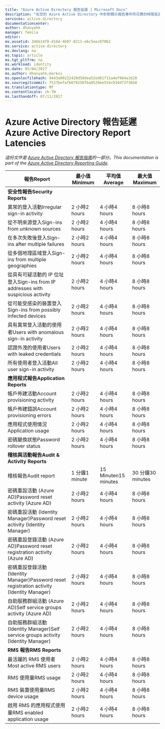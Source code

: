 ```yaml
---
title: "Azure Active Directory 報告延遲 | Microsoft Docs"
description: "在您的 Azure Active Directory 中針對顯示報告事件所花費的時間長度"
services: active-directory
documentationcenter: 
author: dhanyahk
manager: femila
editor: 
ms.assetid: 346b14f8-d16d-4b07-8211-e6c5eec07062
ms.service: active-directory
ms.devlang: na
ms.topic: article
ms.tgt_pltfrm: na
ms.workload: identity
ms.date: 05/04/2017
ms.author: dhanyahk;markvi
ms.openlocfilehash: 9443a00232420d58dea52ed01f31a4ef964a1620
ms.sourcegitcommit: f537befafb079256fba0529ee554c034d73f36b0
ms.translationtype: MT
ms.contentlocale: zh-TW
ms.lasthandoff: 07/11/2017
---
```

# <a name="azure-active-directory-report-latencies"></a><span data-ttu-id="22dd6-103">Azure Active Directory 報告延遲</span><span class="sxs-lookup"><span data-stu-id="22dd6-103">Azure Active Directory Report Latencies</span></span>
<span data-ttu-id="22dd6-104">*這份文件是 [Azure Active Directory 報告指南](active-directory-reporting-guide.md)的一部分。*</span><span class="sxs-lookup"><span data-stu-id="22dd6-104">*This documentation is part of the [Azure Active Directory Reporting Guide](active-directory-reporting-guide.md).*</span></span>

| <span data-ttu-id="22dd6-105">報告</span><span class="sxs-lookup"><span data-stu-id="22dd6-105">Report</span></span> | <span data-ttu-id="22dd6-106">最小值</span><span class="sxs-lookup"><span data-stu-id="22dd6-106">Minimum</span></span> | <span data-ttu-id="22dd6-107">平均值</span><span class="sxs-lookup"><span data-stu-id="22dd6-107">Average</span></span> | <span data-ttu-id="22dd6-108">最大值</span><span class="sxs-lookup"><span data-stu-id="22dd6-108">Maximum</span></span> |
| --- | --- | --- | --- |
| <span data-ttu-id="22dd6-109">**安全性報告**</span><span class="sxs-lookup"><span data-stu-id="22dd6-109">**Security Reports**</span></span> | | | |
| <span data-ttu-id="22dd6-110">異常的登入活動</span><span class="sxs-lookup"><span data-stu-id="22dd6-110">Irregular sign-in activity</span></span> |<span data-ttu-id="22dd6-111">2 小時</span><span class="sxs-lookup"><span data-stu-id="22dd6-111">2 hours</span></span> |<span data-ttu-id="22dd6-112">4 小時</span><span class="sxs-lookup"><span data-stu-id="22dd6-112">4 hours</span></span> |<span data-ttu-id="22dd6-113">8 小時</span><span class="sxs-lookup"><span data-stu-id="22dd6-113">8 hours</span></span> |
| <span data-ttu-id="22dd6-114">從不明來源登入</span><span class="sxs-lookup"><span data-stu-id="22dd6-114">Sign-ins from unknown sources</span></span> |<span data-ttu-id="22dd6-115">2 小時</span><span class="sxs-lookup"><span data-stu-id="22dd6-115">2 hours</span></span> |<span data-ttu-id="22dd6-116">4 小時</span><span class="sxs-lookup"><span data-stu-id="22dd6-116">4 hours</span></span> |<span data-ttu-id="22dd6-117">8 小時</span><span class="sxs-lookup"><span data-stu-id="22dd6-117">8 hours</span></span> |
| <span data-ttu-id="22dd6-118">在多次失敗後登入</span><span class="sxs-lookup"><span data-stu-id="22dd6-118">Sign-ins after multiple failures</span></span> |<span data-ttu-id="22dd6-119">2 小時</span><span class="sxs-lookup"><span data-stu-id="22dd6-119">2 hours</span></span> |<span data-ttu-id="22dd6-120">4 小時</span><span class="sxs-lookup"><span data-stu-id="22dd6-120">4 hours</span></span> |<span data-ttu-id="22dd6-121">8 小時</span><span class="sxs-lookup"><span data-stu-id="22dd6-121">8 hours</span></span> |
| <span data-ttu-id="22dd6-122">從多個地理區域登入</span><span class="sxs-lookup"><span data-stu-id="22dd6-122">Sign-ins from multiple geographies</span></span> |<span data-ttu-id="22dd6-123">2 小時</span><span class="sxs-lookup"><span data-stu-id="22dd6-123">2 hours</span></span> |<span data-ttu-id="22dd6-124">4 小時</span><span class="sxs-lookup"><span data-stu-id="22dd6-124">4 hours</span></span> |<span data-ttu-id="22dd6-125">8 小時</span><span class="sxs-lookup"><span data-stu-id="22dd6-125">8 hours</span></span> |
| <span data-ttu-id="22dd6-126">從具有可疑活動的 IP 位址登入</span><span class="sxs-lookup"><span data-stu-id="22dd6-126">Sign-ins from IP addresses with suspicious activity</span></span> |<span data-ttu-id="22dd6-127">2 小時</span><span class="sxs-lookup"><span data-stu-id="22dd6-127">2 hours</span></span> |<span data-ttu-id="22dd6-128">4 小時</span><span class="sxs-lookup"><span data-stu-id="22dd6-128">4 hours</span></span> |<span data-ttu-id="22dd6-129">8 小時</span><span class="sxs-lookup"><span data-stu-id="22dd6-129">8 hours</span></span> |
| <span data-ttu-id="22dd6-130">從可能受感染的裝置登入</span><span class="sxs-lookup"><span data-stu-id="22dd6-130">Sign-ins from possibly infected devices</span></span> |<span data-ttu-id="22dd6-131">2 小時</span><span class="sxs-lookup"><span data-stu-id="22dd6-131">2 hours</span></span> |<span data-ttu-id="22dd6-132">4 小時</span><span class="sxs-lookup"><span data-stu-id="22dd6-132">4 hours</span></span> |<span data-ttu-id="22dd6-133">8 小時</span><span class="sxs-lookup"><span data-stu-id="22dd6-133">8 hours</span></span> |
| <span data-ttu-id="22dd6-134">具有異常登入活動的使用者</span><span class="sxs-lookup"><span data-stu-id="22dd6-134">Users with anomalous sign-in activity</span></span> |<span data-ttu-id="22dd6-135">2 小時</span><span class="sxs-lookup"><span data-stu-id="22dd6-135">2 hours</span></span> |<span data-ttu-id="22dd6-136">4 小時</span><span class="sxs-lookup"><span data-stu-id="22dd6-136">4 hours</span></span> |<span data-ttu-id="22dd6-137">8 小時</span><span class="sxs-lookup"><span data-stu-id="22dd6-137">8 hours</span></span> |
| <span data-ttu-id="22dd6-138">認證外洩的使用者</span><span class="sxs-lookup"><span data-stu-id="22dd6-138">Users with leaked credentials</span></span> |<span data-ttu-id="22dd6-139">2 小時</span><span class="sxs-lookup"><span data-stu-id="22dd6-139">2 hours</span></span> |<span data-ttu-id="22dd6-140">4 小時</span><span class="sxs-lookup"><span data-stu-id="22dd6-140">4 hours</span></span> |<span data-ttu-id="22dd6-141">8 小時</span><span class="sxs-lookup"><span data-stu-id="22dd6-141">8 hours</span></span> |
| <span data-ttu-id="22dd6-142">所有使用者登入活動</span><span class="sxs-lookup"><span data-stu-id="22dd6-142">All user sign-in activity</span></span> |<span data-ttu-id="22dd6-143">2 小時</span><span class="sxs-lookup"><span data-stu-id="22dd6-143">2 hours</span></span> |<span data-ttu-id="22dd6-144">4 小時</span><span class="sxs-lookup"><span data-stu-id="22dd6-144">4 hours</span></span> |<span data-ttu-id="22dd6-145">8 小時</span><span class="sxs-lookup"><span data-stu-id="22dd6-145">8 hours</span></span> |
| <span data-ttu-id="22dd6-146">**應用程式報告**</span><span class="sxs-lookup"><span data-stu-id="22dd6-146">**Application Reports**</span></span> | | | |
| <span data-ttu-id="22dd6-147">帳戶佈建活動</span><span class="sxs-lookup"><span data-stu-id="22dd6-147">Account provisioning activity</span></span> |<span data-ttu-id="22dd6-148">2 小時</span><span class="sxs-lookup"><span data-stu-id="22dd6-148">2 hours</span></span> |<span data-ttu-id="22dd6-149">4 小時</span><span class="sxs-lookup"><span data-stu-id="22dd6-149">4 hours</span></span> |<span data-ttu-id="22dd6-150">8 小時</span><span class="sxs-lookup"><span data-stu-id="22dd6-150">8 hours</span></span> |
| <span data-ttu-id="22dd6-151">帳戶佈建錯誤</span><span class="sxs-lookup"><span data-stu-id="22dd6-151">Account provisioning errors</span></span> |<span data-ttu-id="22dd6-152">2 小時</span><span class="sxs-lookup"><span data-stu-id="22dd6-152">2 hours</span></span> |<span data-ttu-id="22dd6-153">4 小時</span><span class="sxs-lookup"><span data-stu-id="22dd6-153">4 hours</span></span> |<span data-ttu-id="22dd6-154">8 小時</span><span class="sxs-lookup"><span data-stu-id="22dd6-154">8 hours</span></span> |
| <span data-ttu-id="22dd6-155">應用程式使用情況</span><span class="sxs-lookup"><span data-stu-id="22dd6-155">Application usage</span></span> |<span data-ttu-id="22dd6-156">2 小時</span><span class="sxs-lookup"><span data-stu-id="22dd6-156">2 hours</span></span> |<span data-ttu-id="22dd6-157">4 小時</span><span class="sxs-lookup"><span data-stu-id="22dd6-157">4 hours</span></span> |<span data-ttu-id="22dd6-158">8 小時</span><span class="sxs-lookup"><span data-stu-id="22dd6-158">8 hours</span></span> |
| <span data-ttu-id="22dd6-159">密碼變換狀態</span><span class="sxs-lookup"><span data-stu-id="22dd6-159">Password rollover status</span></span> |<span data-ttu-id="22dd6-160">2 小時</span><span class="sxs-lookup"><span data-stu-id="22dd6-160">2 hours</span></span> |<span data-ttu-id="22dd6-161">4 小時</span><span class="sxs-lookup"><span data-stu-id="22dd6-161">4 hours</span></span> |<span data-ttu-id="22dd6-162">8 小時</span><span class="sxs-lookup"><span data-stu-id="22dd6-162">8 hours</span></span> |
| <span data-ttu-id="22dd6-163">**稽核與活動報告**</span><span class="sxs-lookup"><span data-stu-id="22dd6-163">**Audit & Activity Reports**</span></span> | | | |
| <span data-ttu-id="22dd6-164">稽核報告</span><span class="sxs-lookup"><span data-stu-id="22dd6-164">Audit report</span></span> |<span data-ttu-id="22dd6-165">1 分鐘</span><span class="sxs-lookup"><span data-stu-id="22dd6-165">1 minute</span></span> |<span data-ttu-id="22dd6-166">15 Minuten</span><span class="sxs-lookup"><span data-stu-id="22dd6-166">15 minutes</span></span> |<span data-ttu-id="22dd6-167">30 分鐘</span><span class="sxs-lookup"><span data-stu-id="22dd6-167">30 minutes</span></span> |
| <span data-ttu-id="22dd6-168">密碼重設活動 (Azure AD)</span><span class="sxs-lookup"><span data-stu-id="22dd6-168">Password reset activity (Azure AD)</span></span> |<span data-ttu-id="22dd6-169">2 小時</span><span class="sxs-lookup"><span data-stu-id="22dd6-169">2 hours</span></span> |<span data-ttu-id="22dd6-170">4 小時</span><span class="sxs-lookup"><span data-stu-id="22dd6-170">4 hours</span></span> |<span data-ttu-id="22dd6-171">8 小時</span><span class="sxs-lookup"><span data-stu-id="22dd6-171">8 hours</span></span> |
| <span data-ttu-id="22dd6-172">密碼重設活動 (Identity Manager)</span><span class="sxs-lookup"><span data-stu-id="22dd6-172">Password reset activity (Identity Manager)</span></span> |<span data-ttu-id="22dd6-173">2 小時</span><span class="sxs-lookup"><span data-stu-id="22dd6-173">2 hours</span></span> |<span data-ttu-id="22dd6-174">4 小時</span><span class="sxs-lookup"><span data-stu-id="22dd6-174">4 hours</span></span> |<span data-ttu-id="22dd6-175">8 小時</span><span class="sxs-lookup"><span data-stu-id="22dd6-175">8 hours</span></span> |
| <span data-ttu-id="22dd6-176">密碼重設登錄活動 (Azure AD)</span><span class="sxs-lookup"><span data-stu-id="22dd6-176">Password reset registration activity (Azure AD)</span></span> |<span data-ttu-id="22dd6-177">2 小時</span><span class="sxs-lookup"><span data-stu-id="22dd6-177">2 hours</span></span> |<span data-ttu-id="22dd6-178">4 小時</span><span class="sxs-lookup"><span data-stu-id="22dd6-178">4 hours</span></span> |<span data-ttu-id="22dd6-179">8 小時</span><span class="sxs-lookup"><span data-stu-id="22dd6-179">8 hours</span></span> |
| <span data-ttu-id="22dd6-180">密碼重設登錄活動 (Identity Manager)</span><span class="sxs-lookup"><span data-stu-id="22dd6-180">Password reset registration activity (Identity Manager)</span></span> |<span data-ttu-id="22dd6-181">2 小時</span><span class="sxs-lookup"><span data-stu-id="22dd6-181">2 hours</span></span> |<span data-ttu-id="22dd6-182">4 小時</span><span class="sxs-lookup"><span data-stu-id="22dd6-182">4 hours</span></span> |<span data-ttu-id="22dd6-183">8 小時</span><span class="sxs-lookup"><span data-stu-id="22dd6-183">8 hours</span></span> |
| <span data-ttu-id="22dd6-184">自助服務群組活動 (Azure AD)</span><span class="sxs-lookup"><span data-stu-id="22dd6-184">Self service groups activity (Azure AD)</span></span> |<span data-ttu-id="22dd6-185">2 小時</span><span class="sxs-lookup"><span data-stu-id="22dd6-185">2 hours</span></span> |<span data-ttu-id="22dd6-186">4 小時</span><span class="sxs-lookup"><span data-stu-id="22dd6-186">4 hours</span></span> |<span data-ttu-id="22dd6-187">8 小時</span><span class="sxs-lookup"><span data-stu-id="22dd6-187">8 hours</span></span> |
| <span data-ttu-id="22dd6-188">自助服務群組活動 (Identity Manager)</span><span class="sxs-lookup"><span data-stu-id="22dd6-188">Self service groups activity (Identity Manager)</span></span> |<span data-ttu-id="22dd6-189">2 小時</span><span class="sxs-lookup"><span data-stu-id="22dd6-189">2 hours</span></span> |<span data-ttu-id="22dd6-190">4 小時</span><span class="sxs-lookup"><span data-stu-id="22dd6-190">4 hours</span></span> |<span data-ttu-id="22dd6-191">8 小時</span><span class="sxs-lookup"><span data-stu-id="22dd6-191">8 hours</span></span> |
| <span data-ttu-id="22dd6-192">**RMS 報告**</span><span class="sxs-lookup"><span data-stu-id="22dd6-192">**RMS Reports**</span></span> | | | |
| <span data-ttu-id="22dd6-193">最活躍的 RMS 使用者</span><span class="sxs-lookup"><span data-stu-id="22dd6-193">Most active RMS users</span></span> |<span data-ttu-id="22dd6-194">2 小時</span><span class="sxs-lookup"><span data-stu-id="22dd6-194">2 hours</span></span> |<span data-ttu-id="22dd6-195">4 小時</span><span class="sxs-lookup"><span data-stu-id="22dd6-195">4 hours</span></span> |<span data-ttu-id="22dd6-196">8 小時</span><span class="sxs-lookup"><span data-stu-id="22dd6-196">8 hours</span></span> |
| <span data-ttu-id="22dd6-197">RMS 使用量</span><span class="sxs-lookup"><span data-stu-id="22dd6-197">RMS usage</span></span> |<span data-ttu-id="22dd6-198">2 小時</span><span class="sxs-lookup"><span data-stu-id="22dd6-198">2 hours</span></span> |<span data-ttu-id="22dd6-199">4 小時</span><span class="sxs-lookup"><span data-stu-id="22dd6-199">4 hours</span></span> |<span data-ttu-id="22dd6-200">8 小時</span><span class="sxs-lookup"><span data-stu-id="22dd6-200">8 hours</span></span> |
| <span data-ttu-id="22dd6-201">RMS 裝置使用量</span><span class="sxs-lookup"><span data-stu-id="22dd6-201">RMS device usage</span></span> |<span data-ttu-id="22dd6-202">2 小時</span><span class="sxs-lookup"><span data-stu-id="22dd6-202">2 hours</span></span> |<span data-ttu-id="22dd6-203">4 小時</span><span class="sxs-lookup"><span data-stu-id="22dd6-203">4 hours</span></span> |<span data-ttu-id="22dd6-204">8 小時</span><span class="sxs-lookup"><span data-stu-id="22dd6-204">8 hours</span></span> |
| <span data-ttu-id="22dd6-205">啟用 RMS 的應用程式使用量</span><span class="sxs-lookup"><span data-stu-id="22dd6-205">RMS enabled application usage</span></span> |<span data-ttu-id="22dd6-206">2 小時</span><span class="sxs-lookup"><span data-stu-id="22dd6-206">2 hours</span></span> |<span data-ttu-id="22dd6-207">4 小時</span><span class="sxs-lookup"><span data-stu-id="22dd6-207">4 hours</span></span> |<span data-ttu-id="22dd6-208">8 小時</span><span class="sxs-lookup"><span data-stu-id="22dd6-208">8 hours</span></span> |

